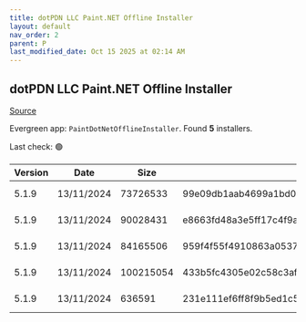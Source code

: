 ```yaml
---
title: dotPDN LLC Paint.NET Offline Installer
layout: default
nav_order: 2
parent: P
last_modified_date: Oct 15 2025 at 02:14 AM
---
```


## dotPDN LLC Paint.NET Offline Installer

[Source](https://getpaint.net/)

Evergreen app: `PaintDotNetOfflineInstaller`. Found **5** installers.

Last check: 🟢

| Version | Date       | Size      | Sha256                                                           | Architecture | InstallerType | Type | URI                                                                                                                                                                                                              |
| ------- | ---------- | --------- | ---------------------------------------------------------------- | ------------ | ------------- | ---- | ---------------------------------------------------------------------------------------------------------------------------------------------------------------------------------------------------------------- |
| 5.1.9   | 13/11/2024 | 73726533  | 99e09db1aab4699a1bd0b32d2d6ccdb91a9f0b50fafdd70a720d99532b4cd04d | ARM64        | Default       | zip  | [https://github.com/paintdotnet/release/releases/download/v5.1.9/paint.net.5.1.9.install.arm64.zip](https://github.com/paintdotnet/release/releases/download/v5.1.9/paint.net.5.1.9.install.arm64.zip)           |
| 5.1.9   | 13/11/2024 | 90028431  | e8663fd48a3e5ff17c4f9ab1d42d398ab9cd5d556ce6f8bf09aa675a2fca2056 | ARM64        | Default       | zip  | [https://github.com/paintdotnet/release/releases/download/v5.1.9/paint.net.5.1.9.winmsi.arm64.zip](https://github.com/paintdotnet/release/releases/download/v5.1.9/paint.net.5.1.9.winmsi.arm64.zip)             |
| 5.1.9   | 13/11/2024 | 84165506  | 959f4f55f4910863a0537c53b161f71fe4a8c4573b1b2d2c8f208c4f8b159565 | x64          | Default       | zip  | [https://github.com/paintdotnet/release/releases/download/v5.1.9/paint.net.5.1.9.install.x64.zip](https://github.com/paintdotnet/release/releases/download/v5.1.9/paint.net.5.1.9.install.x64.zip)               |
| 5.1.9   | 13/11/2024 | 100215054 | 433b5fc4305e02c58c3af2eb1d25c8e501c02bb315a82fcc5fea23111aa88f72 | x64          | Default       | zip  | [https://github.com/paintdotnet/release/releases/download/v5.1.9/paint.net.5.1.9.winmsi.x64.zip](https://github.com/paintdotnet/release/releases/download/v5.1.9/paint.net.5.1.9.winmsi.x64.zip)                 |
| 5.1.9   | 13/11/2024 | 636591    | 231e111ef6ff8f9b5ed1c5e00a45b62173882e830d4c3cefbf3b7be67fe33440 | x86          | Default       | zip  | [https://github.com/paintdotnet/release/releases/download/v5.1.9/paint.net.5.1.9.install.anycpu.web.zip](https://github.com/paintdotnet/release/releases/download/v5.1.9/paint.net.5.1.9.install.anycpu.web.zip) |
